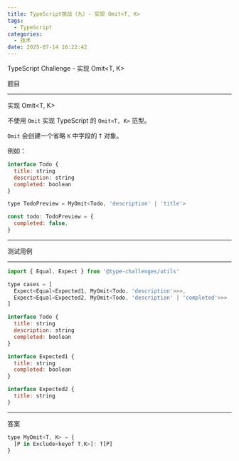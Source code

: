 ```yaml
---
title: TypeScript挑战（九）- 实现 Omit<T, K>
tags:
  - TypeScript
categories:
  - 技术
date: 2025-07-14 16:22:42
---
```


TypeScript Challenge - 实现 Omit<T, K>

题目

---

实现 Omit<T, K>

不使用 `Omit` 实现 TypeScript 的 `Omit<T, K>` 范型。

`Omit` 会创建一个省略 `K` 中字段的 `T` 对象。

例如：

```javascript
interface Todo {
  title: string
  description: string
  completed: boolean
}

type TodoPreview = MyOmit<Todo, 'description' | 'title'>

const todo: TodoPreview = {
  completed: false,
}
```

---

测试用例

---

```javascript
import { Equal, Expect } from '@type-challenges/utils'

type cases = [
  Expect<Equal<Expected1, MyOmit<Todo, 'description'>>>,
  Expect<Equal<Expected2, MyOmit<Todo, 'description' | 'completed'>>>
]

interface Todo {
  title: string
  description: string
  completed: boolean
}

interface Expected1 {
  title: string
  completed: boolean
}

interface Expected2 {
  title: string
}
```

---

答案

```javascript
type MyOmit<T, K> = {
  [P in Exclude<keyof T,K>]: T[P]
}
```
